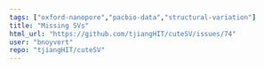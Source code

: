 ```yaml
---
tags: ["oxford-nanopore","pacbio-data","structural-variation"]
title: "Missing SVs"
html_url: "https://github.com/tjiangHIT/cuteSV/issues/74"
user: "bnoyvert"
repo: "tjiangHIT/cuteSV"
---
```


